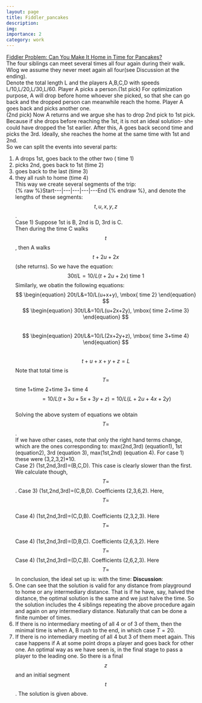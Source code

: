 ```yaml
---
layout: page
title: Fiddler_pancakes
description:
img: 
importance: 2
category: work
---
```

[Fiddler Problem: Can You Make It Home in Time for Pancakes?](https://thefiddler.substack.com/p/can-you-make-it-home-in-time-for)  
The four siblings can meet several times all four again during their walk. Wlog we assume they never meet again all four(see Discussion at the ending).  
Denote the total length L and the players A,B,C,D with speeds L/10,L/20,L/30,L/60. Player A picks a person.(1st pick) For optimization purpose, 
A will drop before home whoever she picked, so that she can go back and the dropped person can meanwhile reach the home. Player A goes back and picks another one.  
(2nd pick) Now A returns and we argue she has to drop 2nd pick to 1st pick. Because if she drops before reaching the 1st, it is not an ideal solution-
she could have dropped the 1st earlier. After this, A goes back second time and picks the 3rd. Ideally, she reaches the home at the same time with 1st and 2nd.    
So we can split the events into several parts:   
1) A drops 1st, goes back to the other two  (  time 1)  
2) picks 2nd, goes back to 1st (time 2)  
3) goes back to the last  (time 3)  
4) they all rush to home (time 4)  
This way we create several segments of the trip:    
{% raw %}Start---|---|---|---|---End {% endraw %}, and denote the lengths of these segments: $$t,u,x,y,z$$.    
Case 1) Suppose 1st is B, 2nd is D, 3rd is C.  
Then during the time C walks $$t$$, then A walks $$t+2u+2x$$ (she returns). So we have the equation:
$$
\begin{equation}
30t/L=10/L(t+2u+2x) \mbox{     time 1}
\end{equation}
$$
Similarly, we obatin the following equations:
$$
\begin{equation}
20t/L&=10/L(u+x+y), \mbox{ time 2}
\end{equation} $$
$$ \begin{equation}
30t/L&=10/L(u+2x+2y), \mbox{ time 2+time 3}
\end{equation} $$   
$$ \begin{equation} 20t/L&=10/L(2x+2y+z), \mbox{ time 3+time 4} \end{equation} $$   
$$\begin{equation} t+u+x+y+z=L \end{equation} $$
Note that total time is $$T=$$ time 1+time 2+time 3+ time 4$$=10/L(t+3u+5x+3y+z)=10/L(L+2u+4x+2y)$$  
Solving the above system of equations we obtain $$T=$$.  
If we have other cases, note that only the right hand terms change, which are the ones corresponding to: max(2nd,3rd) (equation1), 1st (equation2), 3rd (equation 3), max(1st,2nd) (equation 4). For case 1) these were (3,2,3,2)*10.  
Case 2) (1st,2nd,3rd)=(B,C,D). This case is clearly slower than the first.  We calculate though, $$T=$$.
Case 3) (1st,2nd,3rd)=(C,B,D). Coefficients (2,3,6,2). Here, $$T=$$  
Case 4) (1st,2nd,3rd)=(C,D,B). Coefficients (2,3,2,3). Here $$T=$$  
Case 4) (1st,2nd,3rd)=(D,B,C). Coefficients (2,6,3,2). Here $$T=$$
Case 4) (1st,2nd,3rd)=(D,C,B). Coefficients (2,6,2,3). Here $$T=$$
In conclusion, the ideal set up is: with the time:
**Discussion**:
1) One can see that the solution is valid for any distance from playground to home or any intermediary distance. That is if he have, say, halved the distance, the optimal solution is the same and we just halve the time. So the solution includes the 4 siblings repeating the above procedure again and again on any intermediary distance. Naturally that can be done a finite number of times.
2)  If there is no intermediary meeting of all 4 or of 3 of them, then the minimal time is when A, B rush to the end, in which case $T=20$.
3) If there is no intemediary meeting of all 4 but 3 of them meet again. This case happens if A at some point drops a player and goes back for other one. An optimal way as we have seen is, in the final stage to pass a player to the leading one. So there is a final $$z$$ and an initial segment  $$t$$. The solution is given above.     


